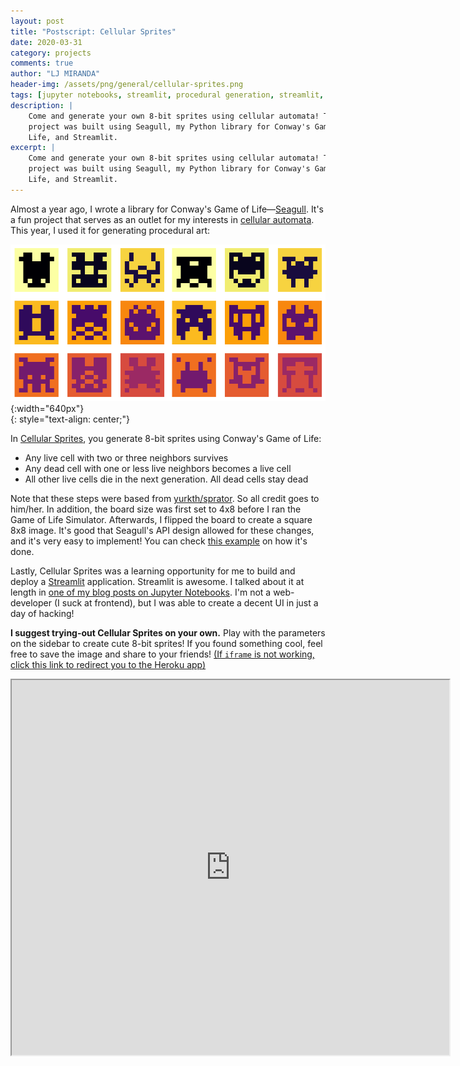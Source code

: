 ```yaml
---
layout: post
title: "Postscript: Cellular Sprites"
date: 2020-03-31
category: projects
comments: true
author: "LJ MIRANDA"
header-img: /assets/png/general/cellular-sprites.png
tags: [jupyter notebooks, streamlit, procedural generation, streamlit, seagull, cellular automata, pixel art, 8-bit, sprites]
description: |
    Come and generate your own 8-bit sprites using cellular automata! This
    project was built using Seagull, my Python library for Conway's Game of
    Life, and Streamlit.
excerpt: |
    Come and generate your own 8-bit sprites using cellular automata! This
    project was built using Seagull, my Python library for Conway's Game of
    Life, and Streamlit.
---
```


Almost a year ago, I wrote a library for Conway's Game of
Life&mdash;[Seagull](https://github.com/ljvmiranda921/seagull). It's a fun
project that serves as an outlet for my interests in [cellular automata](https://en.wikipedia.org/wiki/Cellular_automaton).
This year, I used it for generating procedural art:

<!-- add examples -->
![](/assets/png/general/cellular-sprites.png){:width="640px"}  
{: style="text-align: center;"}

In [Cellular Sprites](https://bit.ly/CellularSprites), you generate 8-bit sprites using
Conway's Game of Life:
* Any live cell with two or three neighbors survives
* Any dead cell with one or less live neighbors becomes a live cell
* All other live cells die in the next generation. All dead cells stay dead

Note that these steps were based from
[yurkth/sprator](https://github.com/yurkth/sprator). So all credit goes to
him/her. In addition, the board size was first set to 4x8 before I ran the Game
of Life Simulator. Afterwards, I flipped the board to create a square 8x8
image. It's good that Seagull's API design allowed for these changes, and it's
very easy to implement! You can check [this
example](https://pyseagull.readthedocs.io/en/latest/notebooks/sprator.html#Sprator)
on how it's done.

Lastly, Cellular Sprites was a learning opportunity for me to build and deploy
a [Streamlit](https://streamlit.io) application. Streamlit is awesome. I talked about
it at length in [one of my blog posts on Jupyter
Notebooks](https://ljvmiranda921.github.io/notebook/2020/03/16/jupyter-notebooks-in-2020-part-2/#quick-turnaround-from-prototype-to-prod).
I'm not a web-developer (I suck at frontend), but I was able to create a decent
UI in just a day of hacking!

**I suggest trying-out Cellular Sprites on your own.** Play with the parameters on
the sidebar to create cute 8-bit sprites! If you found something cool, feel
free to save the image and share to your friends! [(If `iframe` is not working,
click this link to redirect you to the Heroku
app)](https://cellular-sprites.herokuapp.com)

<iframe src="https://cellular-sprites.herokuapp.com" width="700" height="600">
  <p>Your browser does not support iframes.</p>
</iframe>
